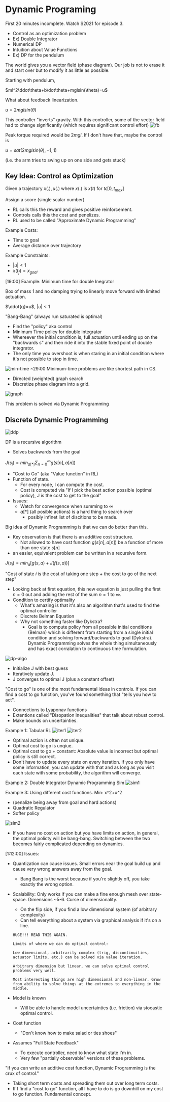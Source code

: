 # Dynamic Programing

First 20 minutes incomplete. Watch S2021 for episode 3.

- Control as an optimization problem
- Ex) Double Integrator
- Numerical DP
- Intuition about Value Functions
- Ex) DP for the pendulum

The world gives you a vector field (phase diagram). Our job is not to erase it and start over but to modify it as little as possible.

Starting with pendulum,

$ml^2\ddot\theta+b\dot\theta+mglsin(\theta)=u$

What about feedback linearization.

$u = 2mglsin(\theta)$

This controller "inverts" gravity. With this controller, some of the vector field had to change significantly (which requires significant control effort)
![fb](feedback-cancelation.png)

Peak torque required would be $2mgl$. If I don't have that, maybe the control is 

$u = sat(2mglsin(\theta),-1,1)$

(i.e. the arm tries to swing up on one side and gets stuck)

Key Idea: Control as Optimization
---------------------------------

Given a trajectory $x(.), u(.)$ where $x(.)$ is $x(t)$ for $t\epsilon[0,t_{max}]$

Assign a score (single scalar number)
- RL calls this the reward and gives positive reinforcement.
- Controls calls this the cost and penelizes.
- RL used to be called "Approximate Dynamic Programming"

Example Costs:
- Time to goal
- Average distance over trajectory

Example Constraints:
- $|u|<1$
- $x(t_f)=x_{goal}$

[19:00]
Example: Minimum time for double Inegrator

Box of mass 1 and no damping trying to linearly move forward with limited actuation.

$\ddot{q}=u$, $|u|<1$

"Bang-Bang" (always run saturated is optimal)
- Find the "policy" aka control
- Minimum Time policy for double integrator
- Whereever the initial condition is, full actuation until ending up on the "backwards s" and then ride it into the stable fixed point of double integrator.
- The only time you overshoot is when staring in an initial condition where it's not possible to stop in time.

![min-time](min-time.png)
~29:00
Minimum-time problems are like shortest path in CS.
- Directed (weighted) graph search
- Discretize phase diagram into a grid.

![graph](weighted-graph.png)

This problem is solved via Dynamic Programming

Discrete Dynamic Programming
----------------------------

![ddp](Discrete-dynamic-programming.png)

DP is a recursive algorithm
- Solves backwards from the goal

$J(s_i) = min_{a[*]}\Sigma_{n=0}^{\infty}g(s[n],a[n])$ 
- "Cost to Go" (aka "Value function" in RL)
- Function of state.
    - For every node, I can compute the cost.
    - Cost is computed via "If I pick the best action possible (optimal policy), J is the cost to get to the goal"
- Issues: 
    - Watch for convergence when summing to $\infty$
    - $a[*]$ (all posible actions) is a hard thing to search over
        - posibly infinet list of discitions to be made.

Big idea of Dynamic Programming is that we can do better than this.
- Key observation is that there is an additive cost structure. 
    - Not allowed to have cost function $g(s[n],a[n])$ be a function of more than one state $s[n]$
- an easier, equivalent problem can be written in a recursive form.
 
$J(s_i) = min_{a}[g(s,a)+J(f(s,a))]$ 

"Cost of state $i$ is the cost of taking one step + the cost to go of the next step"
- Looking back at first equation, this new equation is just pulling the first $n=0$ out and adding the rest of the sum $n=1$ to $\infty$.
- Condition to certify optimality
    - What's amazing is that it's also an algorithm that's used to find the optimal controller
    - Discrete Belman Equation
    - Why not something faster like Dykstra?
        - Goal is to compute policy from all possible initial conditions (Belman) which is different from starting from a single initial condition and solving forward/backwards to goal (Dykstra). Dynamic Programming solves the whole thing simultaneously and has exact corralation to continuous time formulation.

![dp-algo](dp-algo.png)

- Initialize J with best guess
- Iteratively update J.
- J converges to optimal J (plus a constant offset)

"Cost to go" is one of the most fundamental ideas in controls. If you can find a cost to go function, you've found something that "tells you how to act".
- Connections to Lyaponav functions
- Extentions called "Disopation Inequalities" that talk about robust control.
- Make bounds on uncertainties.

Example 1: Tabular RL
![iter1](iter1.png)
![iter2](iter2.png)

- Optimal action is often not unique.
- Optimal cost to go is unqiue.
- Optimal cost to go + constant: Absolute value is incorrect but optimal policy is still correct.
- Don't have to update every state on every iteration. If you only have some information, you can update with that and as long as you visit each state with some probability, the algorithm will converge.

Example 2: Double Integrator Dynamic Programming Sim
![sim1](double-int-dp-sim.png)

Example 3: Using different cost functions.
Min: x^2+u^2 
- (penalize being away from goal and hard actions)
- Quadratic Regulator
- Softer policy

![sim2](double-int-dp-sim2.png)

- If you have no cost on action but you have limits on action, in general, the optimal policty will be bang-bang. Switching between the two becomes fairly complicated depending on dynamics.

[1:12:00] Issues:
- Quantization can cause issues. Small errors near the goal build up and cause very wrong answers away from the goal.
    - Bang Bang is the worst because if you're slightly off, you take exactly the wrong option.
- Scalability: Only works if you can make a fine enough mesh over state-space. Dimensions ~5-6. Curse of dimensionality.
    - On the flip side, if you find a low dimensional system (of arbitrary complexity) 
    - Can tell everything about a system via graphical analysis if it's on a line.

    ```
    HUGE!!! READ THIS AGAIN.

    Limits of where we can do optimal control: 

    Low dimensional, arbitrarily complex (trig, discontinuities, actuator limits, etc.) can be solved via value iteration.

    Arbitrary dimension but linear, we can solve optimal control problems very well.

    Most interesting things are high dimensional and non-linear. Grow from ability to solve things at the extremes to everything in the middle.
    ```
- Model is known
    - Will be able to handle model uncertainties (i.e. friction) via stocastic optimal control.
- Cost function
    - "Don't know how to make salad or ties shoes"
- Assumes "Full State Feedback"
    - To execute controller, need to know what state I'm in.
    - Very few "partially observable" versions of these problems.

"If you can write an additive cost function, Dynamic Programming is the crux of control."
- Taking short term costs and spreading them out over long term costs.
- If I find a "cost to go" function, all I have to do is go downhill on my cost to go function. Fundamental concept.

